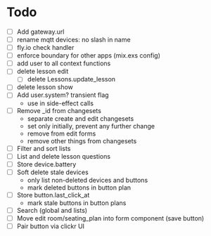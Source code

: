 # Todo

- [ ] Add gateway.url
- [ ] rename mqtt devices: no slash in name
- [ ] fly.io check handler
- [ ] enforce boundary for other apps (mix.exs config)
- [ ] add user to all context functions
- [ ] delete lesson edit
  - [ ] delete Lessons.update_lesson
- [ ] delete lesson show
- [ ] Add user.system? transient flag
  - use in side-effect calls
- [ ] Remove _id from changesets
  - separate create and edit changesets
  - set only initially, prevent any further change
  - remove from edit forms
  - remove other things from changesets
- [ ] Filter and sort lists
- [ ] List and delete lesson questions
- [ ] Store device.battery
- [ ] Soft delete stale devices
  - only list non-deleted devices and buttons
  - mark deleted buttons in button plan
- [ ] Store button.last_click_at
  - mark stale buttons in button plans
- [ ] Search (global and lists)
- [ ] Move edit room/seating_plan into form component (save button)
- [ ] Pair button via clickr UI
